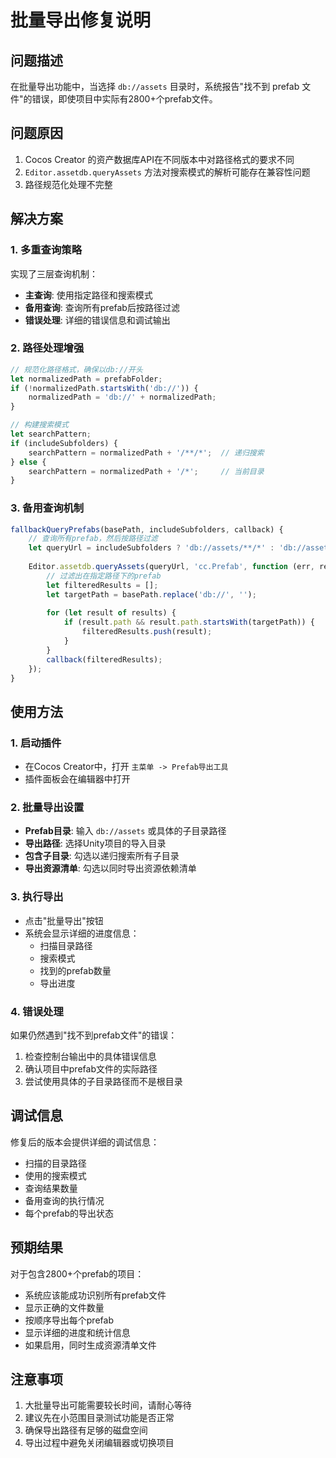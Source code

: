 # 批量导出修复说明

## 问题描述
在批量导出功能中，当选择 `db://assets` 目录时，系统报告"找不到 prefab 文件"的错误，即使项目中实际有2800+个prefab文件。

## 问题原因
1. Cocos Creator 的资产数据库API在不同版本中对路径格式的要求不同
2. `Editor.assetdb.queryAssets` 方法对搜索模式的解析可能存在兼容性问题
3. 路径规范化处理不完整

## 解决方案

### 1. 多重查询策略
实现了三层查询机制：
- **主查询**: 使用指定路径和搜索模式
- **备用查询**: 查询所有prefab后按路径过滤
- **错误处理**: 详细的错误信息和调试输出

### 2. 路径处理增强
```javascript
// 规范化路径格式，确保以db://开头
let normalizedPath = prefabFolder;
if (!normalizedPath.startsWith('db://')) {
    normalizedPath = 'db://' + normalizedPath;
}

// 构建搜索模式
let searchPattern;
if (includeSubfolders) {
    searchPattern = normalizedPath + '/**/*';  // 递归搜索
} else {
    searchPattern = normalizedPath + '/*';     // 当前目录
}
```

### 3. 备用查询机制
```javascript
fallbackQueryPrefabs(basePath, includeSubfolders, callback) {
    // 查询所有prefab，然后按路径过滤
    let queryUrl = includeSubfolders ? 'db://assets/**/*' : 'db://assets/*';
    
    Editor.assetdb.queryAssets(queryUrl, 'cc.Prefab', function (err, results) {
        // 过滤出在指定路径下的prefab
        let filteredResults = [];
        let targetPath = basePath.replace('db://', '');
        
        for (let result of results) {
            if (result.path && result.path.startsWith(targetPath)) {
                filteredResults.push(result);
            }
        }
        callback(filteredResults);
    });
}
```

## 使用方法

### 1. 启动插件
- 在Cocos Creator中，打开 `主菜单 -> Prefab导出工具`
- 插件面板会在编辑器中打开

### 2. 批量导出设置
- **Prefab目录**: 输入 `db://assets` 或具体的子目录路径
- **导出路径**: 选择Unity项目的导入目录
- **包含子目录**: 勾选以递归搜索所有子目录
- **导出资源清单**: 勾选以同时导出资源依赖清单

### 3. 执行导出
- 点击"批量导出"按钮
- 系统会显示详细的进度信息：
  - 扫描目录路径
  - 搜索模式
  - 找到的prefab数量
  - 导出进度

### 4. 错误处理
如果仍然遇到"找不到prefab文件"的错误：
1. 检查控制台输出中的具体错误信息
2. 确认项目中prefab文件的实际路径
3. 尝试使用具体的子目录路径而不是根目录

## 调试信息
修复后的版本会提供详细的调试信息：
- 扫描的目录路径
- 使用的搜索模式
- 查询结果数量
- 备用查询的执行情况
- 每个prefab的导出状态

## 预期结果
对于包含2800+个prefab的项目：
- 系统应该能成功识别所有prefab文件
- 显示正确的文件数量
- 按顺序导出每个prefab
- 显示详细的进度和统计信息
- 如果启用，同时生成资源清单文件

## 注意事项
1. 大批量导出可能需要较长时间，请耐心等待
2. 建议先在小范围目录测试功能是否正常
3. 确保导出路径有足够的磁盘空间
4. 导出过程中避免关闭编辑器或切换项目
